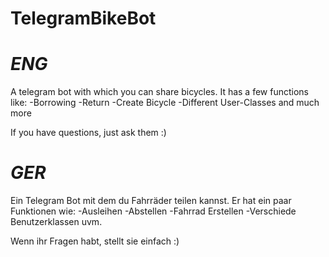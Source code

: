 # TelegramBikeBot
# _ENG_
A telegram bot with which you can share bicycles. 
It has a few functions like:
-Borrowing
-Return
-Create Bicycle
-Different User-Classes
and much more

If you have questions, just ask them :)


# _GER_
Ein Telegram Bot mit dem du Fahrräder teilen kannst. 
Er hat ein paar Funktionen wie:
-Ausleihen
-Abstellen
-Fahrrad Erstellen
-Verschiede Benutzerklassen
uvm.

Wenn ihr Fragen habt, stellt sie einfach :)
